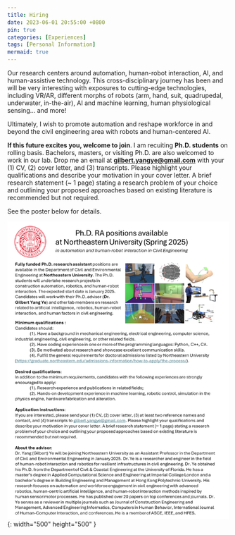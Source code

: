 ```yaml
---
title: Hiring
date: 2023-06-01 20:55:00 +0800
pin: true
categories: [Experiences]
tags: [Personal Information]
mermaid: true
---
```


Our research centers around automation, human-robot interaction, AI, and human-assistive technology. This cross-disciplinary journey has been and will be very interesting with exposures to cutting-edge technologies, 
including VR/AR, different morphs of robots (arm, hand, suit, quadrupedal, underwater, in-the-air), AI and machine learning, human physiological sensing... and more!

Ultimately, I wish to promote automation and reshape workforce in and beyond the civil engineering area with robots and human-centered AI. 

**If this future excites you, welcome to join**. I am recuiting **Ph.D. students** on rolling basis. Bachelors, masters, or visiting Ph.D. are also welcomed to work in our lab. 
Drop me an email at **gilbert.yangye@gmail.com** with your (1) CV, (2) cover letter, and (3) transcripts. 
Please highlight your qualifications and describe your motivation in your cover letter. 
A brief research statement (~ 1 page) stating a research problem of your choice and outlining your proposed approaches based on existing literature is recommended but not required.

See the poster below for details.

![Desktop View](/images/poster.png){: width="500" height="500" }
